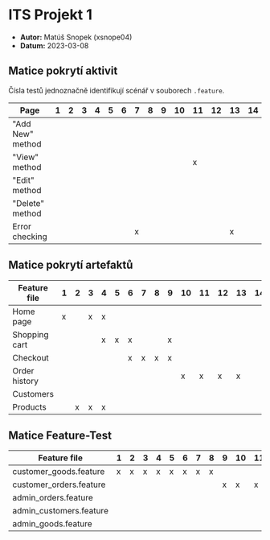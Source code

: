 # ITS Projekt 1

- **Autor:** Matúš Snopek (xsnope04)
- **Datum:** 2023-03-08

## Matice pokrytí aktivit

Čísla testů jednoznačně identifikují scénář v souborech `.feature`.

| Page             | 1   | 2   | 3   | 4   | 5   | 6   | 7   | 8   | 9   | 10  | 11  | 12  | 13  | 14  | 15  | 16  | 17  | 18  | 19  | 20  | 21  | 22  | 23  | 24  | 25  | 26  | 27  | 28  | 29  | 30  | 31  | 32  | 33 |
|------------------|-----|-----|-----|-----|-----|-----|-----|-----|-----|-----|-----|-----|-----|-----|-----|-----|-----|-----|-----|-----|-----|-----|-----|-----|-----|-----|-----|-----|-----|-----|-----|-----|----|
| "Add New" method |     |     |     |     |     |     |     |     |     |     |     |     |     |     |     |     | x   | x   |     | x   |     |     |     |     |     | x   | x   |     |     | x   | x   |     |    |
| "View" method    |     |     |     |     |     |     |     |     |     |     | x   |     |     |     | x   | x   |     |     |     |     |     |     |     |     |     |     |     |     |     |     |     |     |    |
| "Edit" method    |     |     |     |     |     |     |     |     |     |     |     |     |     |     |     |     |     |     |     | x   |     | x   | x   | x   |     |     |     |     |     |     |     |     | x  |
| "Delete" method  |     |     |     |     |     |     |     |     |     |     |     |     |     |     |     |     |     |     | x   |     | x   |     |     |     |     |     |     | x   |     |     |     | x   |    |
| Error checking   |     |     |     |     |     |     | x   |     |     |     |     |     | x   |     |     |     |     |     |     |     |     |     |     |     |     |     |     |     |     |     |     |     |    |




## Matice pokrytí artefaktů

| Feature file  | 1   | 2   | 3   | 4   | 5  | 6   | 7   | 8   | 9   | 10  | 11  | 12  | 13  | 14 | 15  | 16  | 17  | 18  | 19  | 20  | 21  | 22  | 23  | 24 | 25  | 26 | 27 | 28 | 29  | 30  | 31  | 32  | 33  |
|---------------|-----|-----|-----|-----|----|-----|-----|-----|-----|-----|-----|-----|-----|----|-----|-----|-----|-----|-----|-----|-----|-----|-----|----|-----|----|----|----|-----|-----|-----|-----|-----|
| Home page     | x   |     | x   | x   |    |     |     |     |     |     |     |     |     |    |     |     |     |     |     |     |     |     |     |    |     |    |    |    | x   |     |     |     |     |
| Shopping cart |     |     |     | x   | x  | x   |     |     | x   |     |     |     |     |    |     |     |     |     |     |     |     |     |     |    |     |    |    |    |     |     |     |     |     |
| Checkout      |     |     |     |     |    | x   | x   | x   | x   |     |     |     |     |    |     |     |     |     |     |     |     |     |     |    |     |    |    |    |     |     |     |     |     |
| Order history |     |     |     |     |    |     |     |     |     | x   | x   | x   | x   |    |     |     |     |     |     |     |     |     |     |    |     |    |    |    |     |     |     |     |     |
| Customers     |     |     |     |     |    |     |     |     |     |     |     |     |     |    |     |     |     |     |     |     |     |     | x   | x  | x   | x  | x  | x  |     |     |     |     |     |
| Products      |     | x   | x   | x   |    |     |     |     |     |     |     |     |     |    |     |     |     |     |     | x   | x   |     |     |    |     |    |    |    | x   | x   | x   | x   | x   |


## Matice Feature-Test

| Feature file            | 1 | 2 | 3  | 4   | 5   | 6   | 7   | 8   | 9   | 10  | 11  | 12  | 13  | 14  | 15  | 16  | 17  | 18  | 19  | 20  | 21  | 22  | 23  | 24  | 25  | 26  | 27  | 28  | 29  | 30  | 31  | 32  | 33  |
|-------------------------|---|---|----|-----|-----|-----|-----|-----|-----|-----|-----|-----|-----|-----|-----|-----|-----|-----|-----|-----|-----|-----|-----|-----|-----|-----|-----|-----|-----|-----|-----|-----|-----|
| customer_goods.feature  | x | x | x  | x   | x   | x   | x   | x   |     |     |     |     |     |     |     |     |     |     |     |     |     |     |     |     |     |     |     |     |     |     |     |     |     |
| customer_orders.feature |   |   |    |     |     |     |     |     | x   | x   | x   | x   | x   | x   |     |     |     |     |     |     |     |     |     |     |     |     |     |     |     |     |     |     |     |
| admin_orders.feature    |   |   |    |     |     |     |     |     |     |     |     |     |     |     | x   | x   | x   | x   | x   | x   | x   | x   |     |     |     |     |     |     |     |     |     |     |     |
| admin_customers.feature |   |   |    |     |     |     |     |     |     |     |     |     |     |     |     |     |     |     |     |     |     |     | x   | x   | x   | x   | x   | x   |     |     |     |     |     |
| admin_goods.feature     |   |   |    |     |     |     |     |     |     |     |     |     |     |     |     |     |     |     |     |     |     |     |     |     |     |     |     |     | x   | x   | x   | x   | x   |
